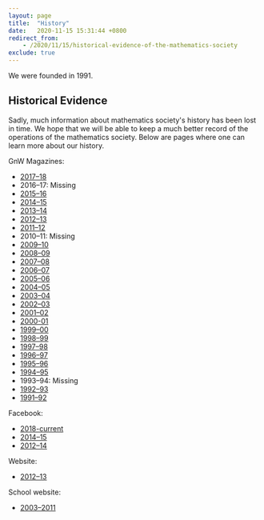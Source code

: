```yaml
---
layout: page
title:  "History"
date:   2020-11-15 15:31:44 +0800
redirect_from: 
    - /2020/11/15/historical-evidence-of-the-mathematics-society
exclude: true
---
```


We were founded in 1991.

## Historical Evidence

Sadly, much information about mathematics society's history has been lost in time. We hope that we will be able to keep a much better record of the operations of the mathematics society. Below are pages where one can learn more about our history.

GnW Magazines:

* [2017–18](/download/history/1718/green_and_white_magazine-1718.pdf)
* 2016–17: Missing
* [2015–16](/download/history/1516/green_and_white_magazine-1516.pdf)
* [2014–15](/download/history/1415/green_and_white_magazine-1415.pdf)
* [2013–14](/download/history/1314/green_and_white_magazine-1314.pdf)
* [2012–13](/download/history/1213/green_and_white_magazine-1213.pdf)
* [2011–12](/download/history/1112/green_and_white_magazine-1112.pdf)
* 2010–11: Missing
* [2009–10](/download/history/0910/green_and_white_magazine-0910.pdf)
* [2008–09](/download/history/0809/green_and_white_magazine-0809.pdf)
* [2007–08](/download/history/0708/green_and_white_magazine-0708.pdf)
* [2006–07](/download/history/0607/green_and_white_magazine-0607.pdf)
* [2005–06](/download/history/0506/green_and_white_magazine-0506.pdf)
* [2004–05](/download/history/0405/green_and_white_magazine-0405.pdf)
* [2003–04](/download/history/0304/green_and_white_magazine-0304.pdf)
* [2002–03](/download/history/0203/green_and_white_magazine-0203.pdf)
* [2001–02](/download/history/0102/green_and_white_magazine-0102.pdf)
* [2000-01](/download/history/0001/green_and_white_magazine-0001.pdf)
* [1999–00](/download/history/9900/green_and_white_magazine-9900.pdf)
* [1998–99](/download/history/9899/green_and_white_magazine-9899.pdf)
* [1997–98](/download/history/9798/green_and_white_magazine-9798.pdf)
* [1996–97](/download/history/9697/green_and_white_magazine-9697.pdf)
* [1995–96](/download/history/9596/green_and_white_magazine-9596.pdf)
* [1994–95](/download/history/9495/green_and_white_magazine-9495.pdf)
* 1993–94: Missing
* [1992–93](/download/history/9293/green_and_white_magazine-9293.pdf)
* [1991–92](/download/history/9192/green_and_white_magazine-9192.pdf) 

Facebook:

* [2018-current](https://www.facebook.com/sjcmathssoc/)
* [2014–15](https://www.facebook.com/sjcmathsoc201415/)
* [2012–14](https://www.facebook.com/SJCMathematicsSociety20122013/)

Website:

* [2012–13](https://liveoles.wixsite.com/sjcmathsoc)

School website:

* [2003–2011](https://web.archive.org/web/2011*/https://www.sjc.edu.hk/~mathsoc/)

